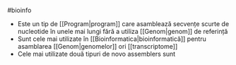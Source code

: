 #bioinfo 
- Este un tip de [[Program|program]] care asamblează secvențe scurte de nucleotide în unele mai lungi fără a utiliza [[Genom|genom]] de referință
- Sunt cele mai utilizate în [[Bioinformatica|bioinformatică]] pentru asamblarea [[Genom|genomelor]] ori [[transcriptome]]
- Cele mai utilizate două tipuri de novo assemblers sunt 